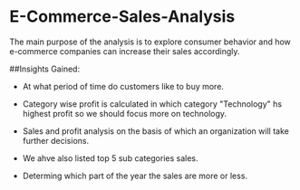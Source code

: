 # E-Commerce-Sales-Analysis
The main purpose of the analysis is to explore consumer behavior and how e-commerce companies can increase their sales accordingly.

##Insights Gained:
* At what period of time do customers like to buy more.

* Category wise profit is calculated in which category "Technology" hs highest profit so we should focus more on technology.

* Sales and profit analysis on the basis of which an organization will take further decisions.

* We ahve also listed top 5 sub categories sales.

* Determing which part of the year the sales are more or less.

  
